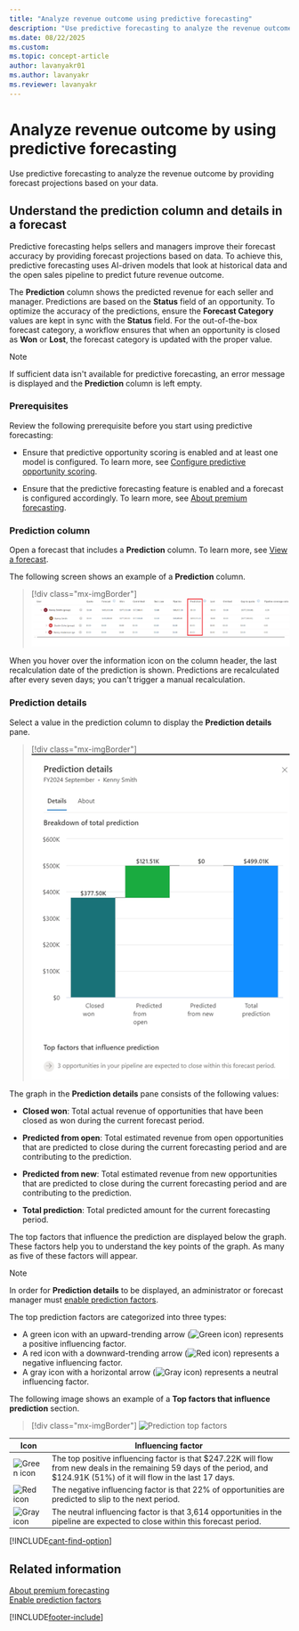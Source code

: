 ```yaml
---
title: "Analyze revenue outcome using predictive forecasting"
description: "Use predictive forecasting to analyze the revenue outcome by providing forecast projections based on your data."
ms.date: 08/22/2025
ms.custom: 
ms.topic: concept-article
author: lavanyakr01
ms.author: lavanyakr
ms.reviewer: lavanyakr
---
```


# Analyze revenue outcome by using predictive forecasting

Use predictive forecasting to analyze the revenue outcome by providing forecast projections based on your data.

## Understand the prediction column and details in a forecast

Predictive forecasting helps sellers and managers improve their forecast accuracy by providing forecast projections based on data. To achieve this, predictive forecasting uses AI-driven models that look at historical data and the open sales pipeline to predict future revenue outcome.

The **Prediction** column shows the predicted revenue for each seller and manager. Predictions are based on the **Status** field of an opportunity. To optimize the accuracy of the predictions, ensure the **Forecast Category** values are kept in sync with the **Status** field. For the out-of-the-box forecast category, a workflow ensures that when an opportunity is closed as **Won** or **Lost**, the forecast category is updated with the proper value.

> [!NOTE]
> If sufficient data isn't available for predictive forecasting, an error message is displayed and the **Prediction** column is left empty.

### Prerequisites

Review the following prerequisite before you start using predictive forecasting:

- Ensure that predictive opportunity scoring is enabled and at least one model is configured. To learn more, see [Configure predictive opportunity scoring](configure-predictive-opportunity-scoring.md).  

-	Ensure that the predictive forecasting feature is enabled and a forecast is configured accordingly. To learn more, see [About premium forecasting](configure-premium-forecasting.md).


### Prediction column

Open a forecast that includes a **Prediction** column. To learn more, see [View a forecast](/dynamics365/sales-enterprise/view-forecasts).

The following screen shows an example of a **Prediction** column.

> [!div class="mx-imgBorder"]
> ![Prediction column](media/predictive-forecasting-prediction-column.png "Prediction column")

When you hover over the information icon on the column header, the last recalculation date of the prediction is shown. Predictions are recalculated after every seven days; you can't trigger a manual recalculation.

### Prediction details

Select a value in the prediction column to display the **Prediction details** pane.

> [!div class="mx-imgBorder"]
> ![Prediction details pane](media/predictive-forecasting-prediction-details.png "Prediction details pane")

The graph in the **Prediction details** pane consists of the following values:  

- **Closed won**: Total actual revenue of opportunities that have been closed as won during the current forecast period.

- **Predicted from open**: Total estimated revenue from open opportunities that are predicted to close during the current forecasting period and are contributing to the prediction.  

- **Predicted from new**: Total estimated revenue from new opportunities that are predicted to close during the current forecasting period and are contributing to the prediction.

- **Total prediction**: Total predicted amount for the current forecasting period.

The top factors that influence the prediction are displayed below the graph. These factors help you to understand the key points of the graph. As many as five of these factors will appear.

>[!NOTE]
>In order for **Prediction details** to be displayed, an administrator or forecast manager must [enable prediction factors](/dynamics365/sales-enterprise/forecast-configure-advanced-settings#enable-prediction-factors).  

The top prediction factors are categorized into three types:  
-	A green icon with an upward-trending arrow (![Green icon](media/predictive-forecasting-factor-green-icon.png)) represents a positive influencing factor.  
-	A red icon with a downward-trending arrow (![Red icon](media/predictive-forecasting-factor-red-icon.png)) represents a negative influencing factor.  
-	A gray icon with a horizontal arrow (![Gray icon](media/predictive-forecasting-factor-gray-icon.png)) represents a neutral influencing factor.  

The following image shows an example of a **Top factors that influence prediction** section. 

> [!div class="mx-imgBorder"]
> ![Prediction top factors](media/predictive-forecasting-top-factors.png "Prediction top factors")  

| Icon | Influencing factor
| - | -|
| ![Green icon](media/predictive-forecasting-factor-green-icon.png) |The top positive influencing factor is that $247.22K will flow from new deals in the remaining 59 days of the period, and $124.91K (51%) of it will flow in the last 17 days.|
| ![Red icon](media/predictive-forecasting-factor-red-icon.png) | The negative influencing factor is that 22% of opportunities are predicted to slip to the next period. |
|  ![Gray icon](media/predictive-forecasting-factor-gray-icon.png) | The neutral influencing factor is that 3,614 opportunities in the pipeline are expected to close within this forecast period. |

[!INCLUDE[cant-find-option](../includes/cant-find-option.md)]

## Related information

[About premium forecasting](configure-premium-forecasting.md)  
[Enable prediction factors](/dynamics365/sales-enterprise/forecast-configure-advanced-settings#enable-prediction-factors)


[!INCLUDE[footer-include](../includes/footer-banner.md)]
